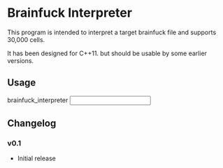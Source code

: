 Brainfuck Interpreter
=====================

This program is intended to interpret a target brainfuck file and supports
30,000 cells.

It has been designed for C++11. but should be usable by some earlier versions.


Usage
-----

brainfuck_interpreter <input code file name>


Changelog
---------

### v0.1

* Initial release